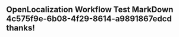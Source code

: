 <properties
ms.topic="hero-topic"
ms.test1="hero-topic"
ms.test2="test"/>

## OpenLocalization Workflow Test MarkDown 4c575f9e-6b08-4f29-8614-a9891867edcd thanks!
